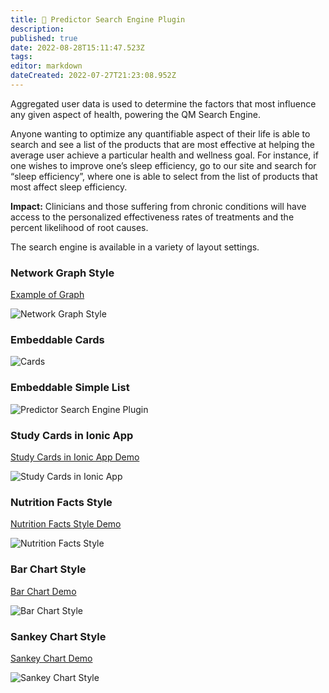 ```yaml
---
title: 🔎 Predictor Search Engine Plugin
description: 
published: true
date: 2022-08-28T15:11:47.523Z
tags: 
editor: markdown
dateCreated: 2022-07-27T21:23:08.952Z
---
```


Aggregated user data is used to determine the factors that most influence any given aspect of health, powering the QM Search Engine.

Anyone wanting to optimize any quantifiable aspect of their life is able to search and see a list of the products that are most effective at helping the average user achieve a particular health and wellness goal. For instance, if one wishes to improve one’s sleep efficiency, go to our site and search for “sleep efficiency”, where one is able to select from the list of products that most affect sleep efficiency.

**Impact:**
Clinicians and those suffering from chronic conditions will have access to the personalized effectiveness rates of treatments and the percent likelihood of root causes.

The search engine is available in a variety of layout settings.

### Network Graph Style

[Example of Graph](https://studies.curedao.org/variables/Overall_Mood)

![Network Graph Style](/assets/overall-mood-predictors-network-graph.png)

### Embeddable Cards

![Cards](/assets/predictor-search-cards.PNG)

### Embeddable Simple List

![Predictor Search Engine Plugin](/assets/predictor-search-no-background.PNG)

### Study Cards in Ionic App

[Study Cards in Ionic App Demo](https://web.quantimo.do/dev/src/ionic/src/index.html#/app/predictors/Overall%20Mood)

![Study Cards in Ionic App](/assets/overall-mood-predictors.png)

### Nutrition Facts Style

[Nutrition Facts Style Demo](https://app.quantimo.do/variables/Overall%20Mood)

![Nutrition Facts Style](/assets/mood-predictors-nutrition-facts-style.png)

### Bar Chart Style

[Bar Chart Demo](https://app.quantimo.do/variables/Overall%20Mood)

![Bar Chart Style](/assets/mood-predictors-bar-chart.png)

### Sankey Chart Style

[Sankey Chart Demo](https://app.quantimo.do/variables/Overall%20Mood)

![Sankey Chart Style](/assets/overall-mood-predictors-flow-sankey-chart.png)
